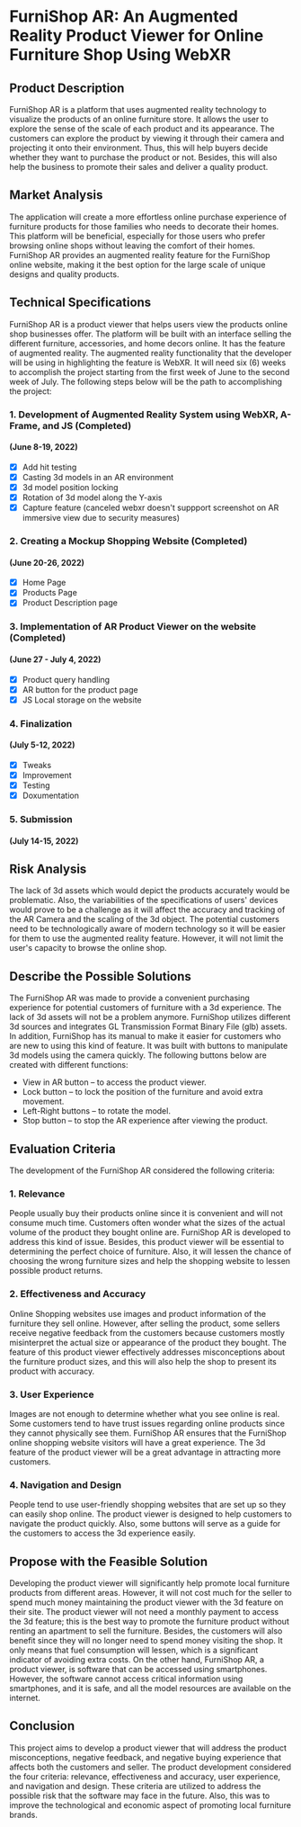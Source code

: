# FurniShop AR: An Augmented Reality Product  Viewer for Online Furniture Shop Using WebXR

## Product Description

FurniShop AR is a platform that uses augmented reality technology to visualize the products of an online furniture store. It allows the user to explore the sense of the scale of each product and its appearance. The customers can explore the product by viewing it through their camera and projecting it onto their environment. Thus, this will help buyers decide whether they want to purchase the product or not. Besides, this will also help the business to promote their sales and deliver a quality product.

## Market Analysis
The application will create a more effortless online purchase experience of furniture products for those families who needs to decorate their homes. This platform will be beneficial, especially for those users who prefer browsing online shops without leaving the comfort of their homes. FurniShop AR provides an augmented reality feature for the FurniShop online website, making it the best option for the large scale of unique designs and quality products.

## Technical Specifications

FurniShop AR is a product viewer that helps users view the products online shop businesses offer. The platform will be built with an interface selling the different furniture, accessories, and home decors online. It has the feature of augmented reality. The augmented reality functionality that the developer will be using in highlighting the feature is WebXR. It will need six (6) weeks to accomplish the project starting from the first week of June to the second week of July. The following steps below will be the path to accomplishing the project:

### 1. Development of Augmented Reality System using WebXR, A-Frame, and JS (Completed)
#### (June 8-19, 2022)
- [x] Add hit testing
- [x] Casting 3d models in an AR environment
- [x] 3d model position locking
- [x] Rotation of 3d model along the Y-axis
- [x] Capture feature (canceled webxr doesn't suppport screenshot on AR immersive view due to security measures)

### 2. Creating a Mockup Shopping Website (Completed)
#### (June 20-26, 2022)
- [x] Home Page
- [x] Products Page
- [x] Product Description page

### 3. Implementation of AR Product Viewer on the website (Completed)
#### (June 27 - July 4, 2022)
- [x] Product query handling
- [x] AR button for the product page
- [x] JS Local storage on the website

### 4. Finalization 
#### (July 5-12, 2022)
- [x] Tweaks
- [x] Improvement
- [x] Testing 
- [x] Doxumentation

### 5. Submission
#### (July 14-15, 2022)
## Risk Analysis

The lack of 3d assets which would depict the products accurately would be problematic. Also, the variabilities of the specifications of users' devices would prove to be a challenge as it will affect the accuracy and tracking of the AR Camera and the scaling of the 3d object. The potential customers need to be technologically aware of modern technology so it will be easier for them to use the augmented reality feature. However, it will not limit the user's capacity to browse the online shop.

## Describe the Possible Solutions

The FurniShop AR was made to provide a convenient purchasing experience for potential customers of furniture with a 3d experience. The lack of 3d assets will not be a problem anymore. FurniShop utilizes different 3d sources and integrates GL Transmission Format Binary File (glb) assets. In addition, FurniShop has its manual to make it easier for customers who are new to using this kind of feature. It was built with buttons to manipulate 3d models using the camera quickly. The following buttons below are created with different functions:

- View in AR button – to access the product viewer.
- Lock button – to lock the position of the furniture and avoid extra movement.
- Left-Right buttons – to rotate the model.
- Stop button – to stop the AR experience after viewing the product.

## Evaluation Criteria

The development of the FurniShop AR considered the following criteria:

### 1. Relevance

People usually buy their products online since it is convenient and will not consume much time. Customers often wonder what the sizes of the actual volume of the product they bought online are. FurniShop AR is developed to address this kind of issue. Besides, this product viewer will be essential to determining the perfect choice of furniture. Also, it will lessen the chance of choosing the wrong furniture sizes and help the shopping website to lessen possible product returns.

### 2. Effectiveness and Accuracy

Online Shopping websites use images and product information of the furniture they sell online. However, after selling the product, some sellers receive negative feedback from the customers because customers mostly misinterpret the actual size or appearance of the product they bought. The feature of this product viewer effectively addresses misconceptions about the furniture product sizes, and this will also help the shop to present its product with accuracy.

### 3. User Experience 

Images are not enough to determine whether what you see online is real. Some customers tend to have trust issues regarding online products since they cannot physically see them. FurniShop AR ensures that the FurniShop online shopping website visitors will have a great experience. The 3d feature of the product viewer will be a great advantage in attracting more customers.

### 4. Navigation and Design

People tend to use user-friendly shopping websites that are set up so they can easily shop online. The product viewer is designed to help customers to navigate the product quickly. Also, some buttons will serve as a guide for the customers to access the 3d experience easily. 

## Propose with the Feasible Solution

Developing the product viewer will significantly help promote local furniture products from different areas. However, it will not cost much for the seller to spend much money maintaining the product viewer with the 3d feature on their site. The product viewer will not need a monthly payment to access the 3d feature; this is the best way to promote the furniture product without renting an apartment to sell the furniture. Besides, the customers will also benefit since they will no longer need to spend money visiting the shop. It only means that fuel consumption will lessen, which is a significant indicator of avoiding extra costs. On the other hand, FurniShop AR, a product viewer, is software that can be accessed using smartphones. However, the software cannot access critical information using smartphones, and it is safe, and all the model resources are available on the internet.

## Conclusion 

This project aims to develop a product viewer that will address the product misconceptions, negative feedback, and negative buying experience that affects both the customers and seller. The product development considered the four criteria: relevance, effectiveness and accuracy, user experience, and navigation and design. These criteria are utilized to address the possible risk that the software may face in the future. Also, this was to improve the technological and economic aspect of promoting local furniture brands.


